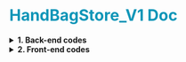 <h1 style="color:#0f96b8">
    HandBagStore_V1 Doc
</h1>

<details>
    <summary style="font-weight:bold">
        1. Back-end codes
    </summary>
    <li>
        Parent package: <span style="color:#2c6ade">com.g9.handbagstore</span>
        <span style="color:#11855a;font-weight:bold"> -> g9 aka 'group 9'</span>
    </li>
    <li>
        Child package: name structure like <span style="color:#2c6ade">com.g9.handbagstore.app.'package_name'</span>
        <p style="margin-left:40px">
            Example: <span style="color:#b51b75">com.g9.handbagstore.app.entity</span>
        </p>
    </li>
</details>

<details>
    <summary style="font-weight:bold">
        2. Front-end codes
    </summary>
    <li>
        We have 2 src: one for customer and one for employee
    </li>
    <li>
        Link: <span style="color:#2c6ade">src/main/resources/static</span>
    </li>
</details>




